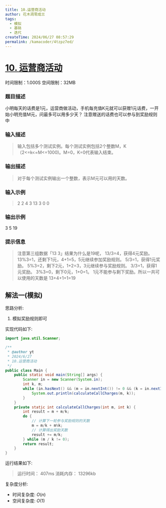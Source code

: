 ```yaml
---
title: 10.运营商活动
author: 花木凋零成兰
tags:
  - 模拟
  - 基础
  - 迭代
createTime: 2024/06/27 08:57:29
permalink: /kamacoder/4tzpz7ed/
---
```


# [10. 运营商活动](https://www.kamacoder.com/problempage.php?pid=1009)
时间限制：1.000S  空间限制：32MB
### 题目描述
小明每天的话费是1元，运营商做活动，手机每充值K元就可以获赠1元话费，一开始小明充值M元，问最多可以用多少天？ 注意赠送的话费也可以参与到奖励规则中
### 输入描述
> 输入包括多个测试实例。每个测试实例包括2个整数M，K（2<=k<=M<=1000)。M=0，K=0代表输入结束。
### 输出描述
> 对于每个测试实例输出一个整数，表示M元可以用的天数。
### 输入示例
>2 2
4 3
13 3
0 0
### 输出示例
3
5
19
### 提示信息
>注意第三组数据「13 3」结果为什么是19呢， 13/3=4，获得4元奖励。 13%3=1，还剩下1元，4+1=5，5元继续参加奖励规则。 5/3=1，获得1元奖励。 5%3=2，剩下2元，1+2=3，3元继续参与奖励规则。 3/3=1，获得1元奖励。 3%3=0，剩下0元，1+0=1。 1元不能参与剩下奖励。所以一共可以使用的天数是 13+4+1+1=19

## 解法一(模拟)

思路分析:
1. 模拟奖励规则即可

实现代码如下:
```java
import java.util.Scanner;

/**
 * @author yt
 * 2024/6/27
 * 10.运营商活动
 */
public class Main {
    public static void main(String[] args) {
        Scanner in = new Scanner(System.in);
        int k, m;
        while (in.hasNext() && (m = in.nextInt()) != 0 && (k = in.nextInt()) != 0) {
            System.out.println(calculateCallCharges(m, k));
        }
    }
    private static int calculateCallCharges(int m, int k) {
        int result = m + m/k;
        do {
            // 计算下一轮参与奖励规则的天数
            m = m/k + m%k;
            // 计算得出奖励天数
            result += m/k;
        } while (m / k != 0);
        return result;
    }
}
```

运行结果如下:
> 运行时间：
407ms
消耗内存：
13296kb

复杂度分析:
- 时间复杂度: $O(n)$
- 空间复杂度: $O(1)$
